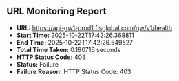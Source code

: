 ## URL Monitoring Report

- **URL:** https://api-gw1-prod1.fisglobal.com/gw/v1/health
- **Start Time:** 2025-10-22T17:42:26.368811
- **End Time:** 2025-10-22T17:42:26.549527
- **Total Time Taken:** 0.180716 seconds
- **HTTP Status Code:** 403
- **Status:** Failure
- **Failure Reason:** HTTP Status Code: 403
